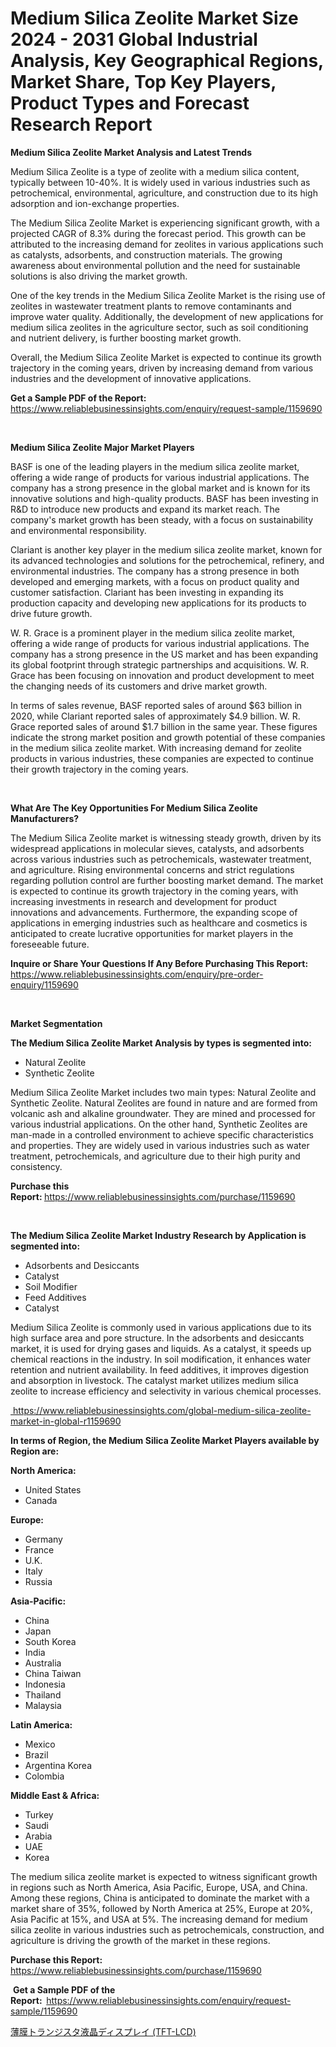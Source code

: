 <p><h1>Medium Silica Zeolite Market Size 2024 - 2031 Global Industrial Analysis, Key Geographical Regions, Market Share, Top Key Players, Product Types and Forecast Research Report</h1></p><p><strong>Medium Silica Zeolite Market Analysis and Latest Trends</strong></p>
<p><p>Medium Silica Zeolite is a type of zeolite with a medium silica content, typically between 10-40%. It is widely used in various industries such as petrochemical, environmental, agriculture, and construction due to its high adsorption and ion-exchange properties.</p><p>The Medium Silica Zeolite Market is experiencing significant growth, with a projected CAGR of 8.3% during the forecast period. This growth can be attributed to the increasing demand for zeolites in various applications such as catalysts, adsorbents, and construction materials. The growing awareness about environmental pollution and the need for sustainable solutions is also driving the market growth.</p><p>One of the key trends in the Medium Silica Zeolite Market is the rising use of zeolites in wastewater treatment plants to remove contaminants and improve water quality. Additionally, the development of new applications for medium silica zeolites in the agriculture sector, such as soil conditioning and nutrient delivery, is further boosting market growth.</p><p>Overall, the Medium Silica Zeolite Market is expected to continue its growth trajectory in the coming years, driven by increasing demand from various industries and the development of innovative applications.</p></p>
<p><strong>Get a Sample PDF of the Report:&nbsp;</strong> <a href="https://www.reliablebusinessinsights.com/enquiry/request-sample/1159690">https://www.reliablebusinessinsights.com/enquiry/request-sample/1159690</a></p>
<p>&nbsp;</p>
<p><strong>Medium Silica Zeolite Major Market Players</strong></p>
<p><p>BASF is one of the leading players in the medium silica zeolite market, offering a wide range of products for various industrial applications. The company has a strong presence in the global market and is known for its innovative solutions and high-quality products. BASF has been investing in R&D to introduce new products and expand its market reach. The company's market growth has been steady, with a focus on sustainability and environmental responsibility.</p><p>Clariant is another key player in the medium silica zeolite market, known for its advanced technologies and solutions for the petrochemical, refinery, and environmental industries. The company has a strong presence in both developed and emerging markets, with a focus on product quality and customer satisfaction. Clariant has been investing in expanding its production capacity and developing new applications for its products to drive future growth.</p><p>W. R. Grace is a prominent player in the medium silica zeolite market, offering a wide range of products for various industrial applications. The company has a strong presence in the US market and has been expanding its global footprint through strategic partnerships and acquisitions. W. R. Grace has been focusing on innovation and product development to meet the changing needs of its customers and drive market growth.</p><p>In terms of sales revenue, BASF reported sales of around $63 billion in 2020, while Clariant reported sales of approximately $4.9 billion. W. R. Grace reported sales of around $1.7 billion in the same year. These figures indicate the strong market position and growth potential of these companies in the medium silica zeolite market. With increasing demand for zeolite products in various industries, these companies are expected to continue their growth trajectory in the coming years.</p></p>
<p>&nbsp;</p>
<p><strong>What Are The Key Opportunities For Medium Silica Zeolite Manufacturers?</strong></p>
<p><p>The Medium Silica Zeolite market is witnessing steady growth, driven by its widespread applications in molecular sieves, catalysts, and adsorbents across various industries such as petrochemicals, wastewater treatment, and agriculture. Rising environmental concerns and strict regulations regarding pollution control are further boosting market demand. The market is expected to continue its growth trajectory in the coming years, with increasing investments in research and development for product innovations and advancements. Furthermore, the expanding scope of applications in emerging industries such as healthcare and cosmetics is anticipated to create lucrative opportunities for market players in the foreseeable future.</p></p>
<p><strong>Inquire or Share Your Questions If Any Before Purchasing This Report:</strong> <a href="https://www.reliablebusinessinsights.com/enquiry/pre-order-enquiry/1159690">https://www.reliablebusinessinsights.com/enquiry/pre-order-enquiry/1159690</a></p>
<p>&nbsp;</p>
<p><strong>Market Segmentation</strong></p>
<p><strong>The Medium Silica Zeolite Market Analysis by types is segmented into:</strong></p>
<p><ul><li>Natural Zeolite</li><li>Synthetic Zeolite</li></ul></p>
<p><p>Medium Silica Zeolite Market includes two main types: Natural Zeolite and Synthetic Zeolite. Natural Zeolites are found in nature and are formed from volcanic ash and alkaline groundwater. They are mined and processed for various industrial applications. On the other hand, Synthetic Zeolites are man-made in a controlled environment to achieve specific characteristics and properties. They are widely used in various industries such as water treatment, petrochemicals, and agriculture due to their high purity and consistency.</p></p>
<p><strong>Purchase this Report:&nbsp;</strong><a href="https://www.reliablebusinessinsights.com/purchase/1159690">https://www.reliablebusinessinsights.com/purchase/1159690</a></p>
<p>&nbsp;</p>
<p><strong>The Medium Silica Zeolite Market Industry Research by Application is segmented into:</strong></p>
<p><ul><li>Adsorbents and Desiccants</li><li>Catalyst</li><li>Soil Modifier</li><li>Feed Additives</li><li>Catalyst</li></ul></p>
<p><p>Medium Silica Zeolite is commonly used in various applications due to its high surface area and pore structure. In the adsorbents and desiccants market, it is used for drying gases and liquids. As a catalyst, it speeds up chemical reactions in the industry. In soil modification, it enhances water retention and nutrient availability. In feed additives, it improves digestion and absorption in livestock. The catalyst market utilizes medium silica zeolite to increase efficiency and selectivity in various chemical processes.</p></p>
<p><a href="https://www.reliablebusinessinsights.com/global-medium-silica-zeolite-market-in-global-r1159690">&nbsp;https://www.reliablebusinessinsights.com/global-medium-silica-zeolite-market-in-global-r1159690</a></p>
<p><strong>In terms of Region, the Medium Silica Zeolite Market Players available by Region are:</strong></p>
<p>
    <p> <strong> North America: </strong>
        <ul>
            <li>United States</li>
            <li>Canada</li>
        </ul>
        </p> 
    <p> <strong> Europe: </strong>
        <ul>
            <li>Germany</li>
            <li>France</li>
            <li>U.K.</li>
            <li>Italy</li>
            <li>Russia</li>
        </ul>
        </p> 
    <p> <strong> Asia-Pacific: </strong>
        <ul>
            <li>China</li>
            <li>Japan</li>
            <li>South Korea</li>
            <li>India</li>
            <li>Australia</li>
            <li>China Taiwan</li>
            <li>Indonesia</li>
            <li>Thailand</li>
            <li>Malaysia</li>
        </ul>
        </p> 
    <p> <strong> Latin America: </strong>
        <ul>
            <li>Mexico</li>
            <li>Brazil</li>
            <li>Argentina Korea</li>
            <li>Colombia</li>
        </ul>
        </p> 
    <p> <strong> Middle East & Africa: </strong>
        <ul>
            <li>Turkey</li>
            <li>Saudi</li>
            <li>Arabia</li>
            <li>UAE</li>
            <li>Korea</li>
        </ul>
    </p>
    </p>
<p><p>The medium silica zeolite market is expected to witness significant growth in regions such as North America, Asia Pacific, Europe, USA, and China. Among these regions, China is anticipated to dominate the market with a market share of 35%, followed by North America at 25%, Europe at 20%, Asia Pacific at 15%, and USA at 5%. The increasing demand for medium silica zeolite in various industries such as petrochemicals, construction, and agriculture is driving the growth of the market in these regions.</p></p>
<p><strong>Purchase this Report: </strong><a href="https://www.reliablebusinessinsights.com/purchase/1159690">https://www.reliablebusinessinsights.com/purchase/1159690</a></p>
<p>&nbsp;<strong>Get a Sample PDF of the Report:&nbsp;&nbsp;</strong><a href="https://www.reliablebusinessinsights.com/enquiry/request-sample/1159690">https://www.reliablebusinessinsights.com/enquiry/request-sample/1159690</a></p>
<p><strong></strong></p>
<p><p><a href="https://github.com/WhitneyMurphy1982/Market-Research-Report-List-1/blob/main/685380588604.md">薄膜トランジスタ液晶ディスプレイ (TFT-LCD)</a></p></p>